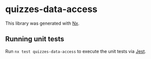 # quizzes-data-access

This library was generated with [Nx](https://nx.dev).

## Running unit tests

Run `nx test quizzes-data-access` to execute the unit tests via [Jest](https://jestjs.io).
